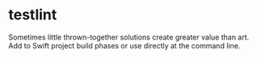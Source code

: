 # testlint

Sometimes little thrown-together solutions create greater value than art. Add to Swift project build phases or use directly at the command line.
